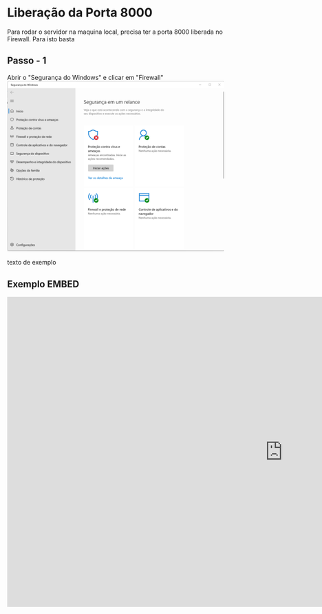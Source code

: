 # Liberação da Porta 8000 

Para rodar o servidor na maquina local, precisa ter a porta 8000 liberada no Firewall.
Para isto basta

## Passo - 1
Abrir o "Segurança do Windows" e clicar em "Firewall"
<img src="/img/passo1.png">

<p style="font-size:8pt, font color:blue">
texto de exemplo
</p>

## Exemplo EMBED
<iframe width="1280" height="720" frameBorder="0" src='https://www.youtube.com/embed/c_QzgFS_MGA'> </iframe>